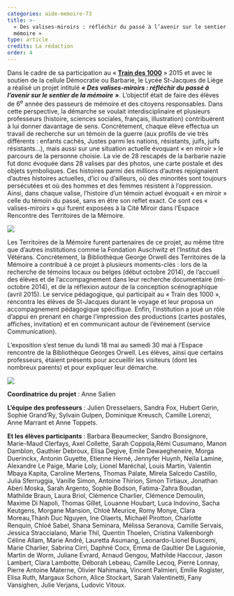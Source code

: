 ```yaml
---
categories: aide-memoire-73
title: >-
  « Des valises-miroirs : réfléchir du passé à l’avenir sur le sentier de la
  mémoire »
type: article
credits: La rédaction
order: 4
---
```

Dans le cadre de sa participation au « [**Train des 1000**](http://www.traindes1000.be/) » 2015 et avec le soutien de la cellule Démocratie ou Barbarie, le Lycée St-Jacques de Liège a réalisé un projet intitulé _**«  Des valises-miroirs : réfléchir du passé à l’avenir sur le sentier de la mémoire**_ **»**. L’objectif était de faire des élèves de 6<sup>e</sup> année des passeurs de mémoire et des citoyens responsables. Dans cette perspective, la démarche se voulait interdisciplinaire et plusieurs professeurs (histoire, sciences sociales, français, illustration) contribuèrent à lui donner davantage de sens. Concrètement, chaque élève effectua un travail de recherche sur un témoin de la guerre (aux profils de vie très différents : enfants cachés, Justes parmi les nations, résistants, juifs, juifs résistants…), mais aussi sur une situation actuelle évoquant «  en miroir » le parcours de la personne choisie. La vie de 28 rescapés de la barbarie nazie fut donc évoquée dans 28 valises par des photos, une carte postale et des objets symboliques. Ces histoires parmi des millions d’autres rejoignaient d’autres histoires actuelles, d’ici ou d’ailleurs, où des minorités sont toujours persécutées et où des hommes et des femmes résistent à l’oppression. Ainsi, dans chaque valise, l’histoire d’un témoin actuel évoquait « en miroir » celle du témoin du passé, sans en être son reflet exact. Ce sont ces « valises-miroirs » qui furent exposées à la Cité Miroir dans l’Espace Rencontre des Territoires de la Mémoire.

![](/assets/uploads/am73_p.2_valisesmiroirs1.jpg)

Les Territoires de la Mémoire furent partenaires de ce projet, au même titre que d’autres institutions comme la Fondation Auschwitz et l’Institut des Vétérans. Concrètement, la Bibliothèque George Orwell des Territoires de la Mémoire a contribué à ce projet à plusieurs moments-clés : lors de la recherche de témoins locaux ou belges (début octobre 2014), de l’accueil des élèves et de l’accompagnement dans leur recherche documentaire (mi-octobre 2014), et de la réflexion autour de la conception scénographique (avril 2015). Le service pédagogique, qui participait au « Train des 1000 », rencontra les élèves de St-Jacques durant le voyage et leur proposa un accompagnement pédagogique spécifique. Enfin, l’institution a joué un rôle d’appui en prenant en charge l’impression des productions (cartes postales, affiches, invitation) et en communicant autour de l’événement (service Communication).

L’exposition s’est tenue du lundi 18 mai au samedi 30 mai à l’Espace rencontre de la Bibliothèque Georges Orwell. Les élèves, ainsi que certains professeurs, étaient présents pour accueillir les visiteurs (dont les nombreux parents) et pour expliquer leur démarche.

![](/assets/uploads/am73_p.2_valisesmiroirs3.jpg)

**Coordinatrice du projet** : Anne Salien

**L’équipe des professeurs** : Julien Dresselaers, Sandra Fox, Hubert Gerin, Sophie Grand’Ry, Sylvain Gulpen, Dominique Kreusch, Camille Lorenzi, Anne Marrant et Anne Toppets.

**Et les élèves participants** : Barbara Beaumecker, Sandro Bonsignore, Marie-Maud Clerfays, Axel Collette, Sarah Coppola,Rémi Cusumano, Manon Damblon, Gauthier Debroux, Elisa Degive, Emile Dewaegheneire, Morga Duerinckx, Antonin Guyette, Etienne Herné, Jennyfer Huynh, Neïla Lamine, Alexandre Le Paige, Marie Loly, Lionel Maréchal, Louis Martin, Valentin Mbaya Kapita, Caroline Mertens, Thomas Palate, Mirela Salcedo Castillo, Julia Sferruggia, Vanille Simon, Antoine Thirion, Simon Tirtiaux, Jonathan Aberi Moska, Sarah Argento, Sophie Bodson, Fatima-Zahra Boudan, Mathilde Braun, Laura Briol, Clémence Charlier, Clémence Demoulin, Maxime Di Napoli, Thomas Gillet, Louanne Houbart, Luca Indovino, Sacha Keutgens, Morgane Mansion, Chloé Meurice, Romy Monye, Clara Moreau,Thành Duc Nguyen, Ine Olaerts, Michaël Pirotton, Charlotte Renquin, Chloé Sabel, Shana Seminara, Mélissa Seranova, Camille Servais, Jessica Straccialano, Marie Thil, Quentin Thoelen, Cristina Valkenborgh Céline Allam, Marie André, Lauretta Asumang, Leonardo-Lionel Buscemi, Marie Charlier, Sabrina Cirri, Daphné Cocx, Emma de Gaultier De Laguionie, Martin de Worm, Juliane Evrard, Arnaud Gengou, Mathilde Haccour, Jason Lambert, Clara Lambotte, Déborah Lebeau, Camille Lecoq, Pierre Lonnay, Pierre Antoine Materne, Olivier Nahimana, Vincent Palmieri, Emilie Rogister, Elisa Ruth, Margaux Schorn, Alice Stockart, Sarah Valentinetti, Fany Vansighen, Julie Verjans, Ludovic Vitoux.
